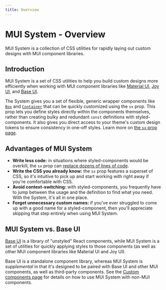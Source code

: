 ```yaml
---
title: Overview
---
```


# MUI System - Overview

<p class="description">MUI System is a collection of CSS utilities for rapidly laying out custom designs with MUI component libraries.</p>

## Introduction

MUI System is a set of CSS utilities to help you build custom designs more efficiently when working with MUI component libraries like [Material UI](/material-ui/), [Joy UI](/joy-ui/getting-started/), and [Base UI](/base-ui/).

The System gives you a set of flexible, generic wrapper components like [`Box`](/system/react-box/) and [`Container`](/system/react-container/) that can be quickly customized using the `sx` prop.
This prop lets you define styles directly within the components themselves, rather than creating bulky and redundant `const` definitions with styled-components.
It also gives you direct access to your theme's custom design tokens to ensure consistency in one-off styles.
Learn more on [the `sx` prop page](/system/getting-started/the-sx-prop/).

## Advantages of MUI System

- **Write less code:** in situations where styled-components would be overkill, the `sx` prop can [replace dozens of lines of code](/system/getting-started/usage/#why-use-mui-system).
- **Write the CSS you already know:** the `sx` prop features a superset of CSS, so it's intuitive to pick up and start working with right away if you're comfortable with CSS.
- **Avoid context-switching:** with styled-components, you frequently have to jump between the usage and the definition to find what you need. With the System, it's all in one place.
- **Forget unnecessary custom names:** if you've ever struggled to come up with a good name for a styled-component, then you'll appreciate skipping that step entirely when using MUI System.

## MUI System vs. Base UI

[Base UI](/base-ui/) is a library of "unstyled" React components, while MUI System is a set of utilities for quickly applying styles to those components (as well as other MUI component libraries like Material UI and Joy UI).

Base UI is a standalone component library, whereas MUI System is _supplemental_ in that it's designed to be paired with Base UI and other MUI components, as well as third-party components.
See the [Custom components page](/system/getting-started/custom-components/) for details on how to use MUI System with non-MUI components.
